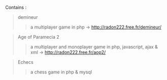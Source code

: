 Contains :
> demineur
> > a multiplayer game in php
> > -> http://radon222.free.fr/demineur/

> Age of Paramecia 2
> > a multiplayer and monoplayer game in php, javascript, ajax & xml
> > -> http://radon222.free.fr/aop2/

> Echecs
> > a chess game in php & mysql